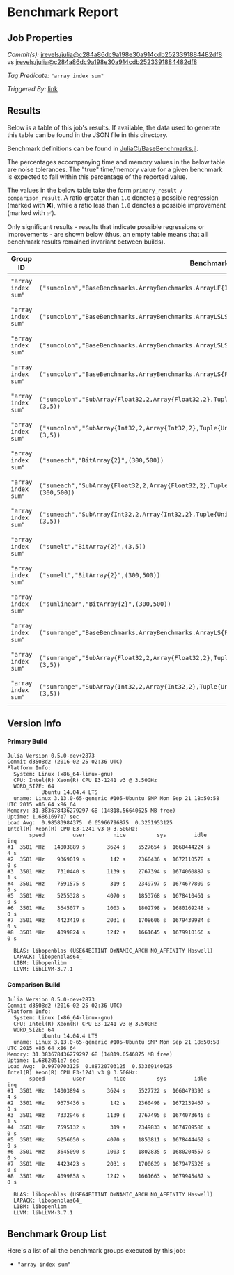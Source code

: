 # Benchmark Report

## Job Properties

*Commit(s):* [jrevels/julia@c284a86dc9a198e30a914cdb2523391884482df8](https://github.com/jrevels/julia/commit/c284a86dc9a198e30a914cdb2523391884482df8) vs [jrevels/julia@c284a86dc9a198e30a914cdb2523391884482df8](https://github.com/jrevels/julia/commit/c284a86dc9a198e30a914cdb2523391884482df8)

*Tag Predicate:* `"array index sum"`

*Triggered By:* [link](https://github.com/jrevels/julia/pull/2#issuecomment-209072605)

## Results

Below is a table of this job's results. If available, the data used to generate this
table can be found in the JSON file in this directory.

Benchmark definitions can be found in [JuliaCI/BaseBenchmarks.jl](https://github.com/JuliaCI/BaseBenchmarks.jl).

The percentages accompanying time and memory values in the below table are noise tolerances. The "true"
time/memory value for a given benchmark is expected to fall within this percentage of the reported value.

The values in the below table take the form `primary_result / comparison_result`. A ratio greater than
`1.0` denotes a possible regression (marked with :x:), while a ratio less than `1.0` denotes
a possible improvement (marked with :white_check_mark:).

Only significant results - results that indicate possible regressions or improvements - are shown below
(thus, an empty table means that all benchmark results remained invariant between builds).

| Group ID | Benchmark ID | time ratio | memory ratio |
|----------|--------------|------------|--------------|
| `"array index sum"` | `("sumcolon","BaseBenchmarks.ArrayBenchmarks.ArrayLF{Int32,2}",(3,5))` | 1.06 (5.0%) :x: | 1.00 (5.0%)  |
| `"array index sum"` | `("sumcolon","BaseBenchmarks.ArrayBenchmarks.ArrayLSLS{Float32,2}",(300,500))` | 1.09 (5.0%) :x: | 1.00 (5.0%)  |
| `"array index sum"` | `("sumcolon","BaseBenchmarks.ArrayBenchmarks.ArrayLSLS{Int32,2}",(300,500))` | 1.05 (5.0%) :x: | 1.00 (5.0%)  |
| `"array index sum"` | `("sumcolon","BaseBenchmarks.ArrayBenchmarks.ArrayLS{Float32,2}",(3,5))` | 1.06 (5.0%) :x: | 1.00 (5.0%)  |
| `"array index sum"` | `("sumcolon","SubArray{Float32,2,Array{Float32,2},Tuple{UnitRange{Int64},UnitRange{Int64}},false}",(3,5))` | 1.27 (5.0%) :x: | 1.00 (5.0%)  |
| `"array index sum"` | `("sumcolon","SubArray{Int32,2,Array{Int32,2},Tuple{UnitRange{Int64},UnitRange{Int64}},false}",(3,5))` | 1.14 (5.0%) :x: | 1.00 (5.0%)  |
| `"array index sum"` | `("sumeach","BitArray{2}",(300,500))` | 1.09 (5.0%) :x: | 1.00 (5.0%)  |
| `"array index sum"` | `("sumeach","SubArray{Float32,2,Array{Float32,2},Tuple{UnitRange{Int64},UnitRange{Int64}},false}",(300,500))` | 1.12 (5.0%) :x: | 1.00 (5.0%)  |
| `"array index sum"` | `("sumeach","SubArray{Int32,2,Array{Int32,2},Tuple{UnitRange{Int64},UnitRange{Int64}},false}",(3,5))` | 1.63 (5.0%) :x: | 1.00 (5.0%)  |
| `"array index sum"` | `("sumelt","BitArray{2}",(3,5))` | 1.10 (5.0%) :x: | 1.00 (5.0%)  |
| `"array index sum"` | `("sumelt","BitArray{2}",(300,500))` | 1.10 (5.0%) :x: | 1.00 (5.0%)  |
| `"array index sum"` | `("sumlinear","BitArray{2}",(300,500))` | 1.08 (5.0%) :x: | 1.00 (5.0%)  |
| `"array index sum"` | `("sumrange","BaseBenchmarks.ArrayBenchmarks.ArrayLS{Float32,2}",(3,5))` | 1.05 (5.0%) :x: | 1.00 (5.0%)  |
| `"array index sum"` | `("sumrange","SubArray{Float32,2,Array{Float32,2},Tuple{UnitRange{Int64},UnitRange{Int64}},false}",(3,5))` | 0.93 (5.0%) :white_check_mark: | 1.00 (5.0%)  |
| `"array index sum"` | `("sumrange","SubArray{Int32,2,Array{Int32,2},Tuple{UnitRange{Int64},UnitRange{Int64}},false}",(3,5))` | 0.93 (5.0%) :white_check_mark: | 1.00 (5.0%)  |

## Version Info

#### Primary Build

```
Julia Version 0.5.0-dev+2873
Commit d3508d2 (2016-02-25 02:36 UTC)
Platform Info:
  System: Linux (x86_64-linux-gnu)
  CPU: Intel(R) Xeon(R) CPU E3-1241 v3 @ 3.50GHz
  WORD_SIZE: 64
           Ubuntu 14.04.4 LTS
  uname: Linux 3.13.0-65-generic #105-Ubuntu SMP Mon Sep 21 18:50:58 UTC 2015 x86_64 x86_64
Memory: 31.383678436279297 GB (14818.56640625 MB free)
Uptime: 1.6861697e7 sec
Load Avg:  0.98583984375  0.65966796875  0.3251953125
Intel(R) Xeon(R) CPU E3-1241 v3 @ 3.50GHz: 
       speed         user         nice          sys         idle          irq
#1  3501 MHz   14003889 s       3624 s    5527654 s  1660444224 s          4 s
#2  3501 MHz    9369019 s        142 s    2360436 s  1672110578 s          0 s
#3  3501 MHz    7310440 s       1139 s    2767394 s  1674060887 s          1 s
#4  3501 MHz    7591575 s        319 s    2349797 s  1674677809 s          0 s
#5  3501 MHz    5255328 s       4070 s    1853768 s  1678410461 s          0 s
#6  3501 MHz    3645077 s       1003 s    1802798 s  1680169248 s          0 s
#7  3501 MHz    4423419 s       2031 s    1708606 s  1679439984 s          0 s
#8  3501 MHz    4099824 s       1242 s    1661645 s  1679910166 s          0 s

  BLAS: libopenblas (USE64BITINT DYNAMIC_ARCH NO_AFFINITY Haswell)
  LAPACK: libopenblas64_
  LIBM: libopenlibm
  LLVM: libLLVM-3.7.1

```

#### Comparison Build

```
Julia Version 0.5.0-dev+2873
Commit d3508d2 (2016-02-25 02:36 UTC)
Platform Info:
  System: Linux (x86_64-linux-gnu)
  CPU: Intel(R) Xeon(R) CPU E3-1241 v3 @ 3.50GHz
  WORD_SIZE: 64
           Ubuntu 14.04.4 LTS
  uname: Linux 3.13.0-65-generic #105-Ubuntu SMP Mon Sep 21 18:50:58 UTC 2015 x86_64 x86_64
Memory: 31.383678436279297 GB (14819.0546875 MB free)
Uptime: 1.6862051e7 sec
Load Avg:  0.9970703125  0.88720703125  0.53369140625
Intel(R) Xeon(R) CPU E3-1241 v3 @ 3.50GHz: 
       speed         user         nice          sys         idle          irq
#1  3501 MHz   14003894 s       3624 s    5527722 s  1660479393 s          4 s
#2  3501 MHz    9375436 s        142 s    2360498 s  1672139467 s          0 s
#3  3501 MHz    7332946 s       1139 s    2767495 s  1674073645 s          1 s
#4  3501 MHz    7595132 s        319 s    2349833 s  1674709586 s          0 s
#5  3501 MHz    5256650 s       4070 s    1853811 s  1678444462 s          0 s
#6  3501 MHz    3645090 s       1003 s    1802835 s  1680204557 s          0 s
#7  3501 MHz    4423423 s       2031 s    1708629 s  1679475326 s          0 s
#8  3501 MHz    4099858 s       1242 s    1661663 s  1679945487 s          0 s

  BLAS: libopenblas (USE64BITINT DYNAMIC_ARCH NO_AFFINITY Haswell)
  LAPACK: libopenblas64_
  LIBM: libopenlibm
  LLVM: libLLVM-3.7.1

```

## Benchmark Group List

Here's a list of all the benchmark groups executed by this job:

- `"array index sum"`
